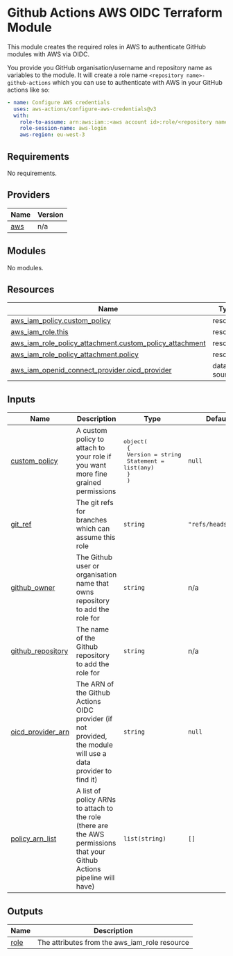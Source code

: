 # Github Actions AWS OIDC Terraform Module

This module creates the required roles in AWS to authenticate GitHub modules with AWS via OIDC.

You provide you GitHub organisation/username and repository name as variables to the module.
It will create a role name `<repository name>-github-actions` which you can use to authenticate with AWS in your GitHub actions like so:

```yaml
- name: Configure AWS credentials
  uses: aws-actions/configure-aws-credentials@v3
  with:
    role-to-assume: arn:aws:iam::<aws account id>:role/<repository name>-github-actions
    role-session-name: aws-login
    aws-region: eu-west-3
```

<!-- BEGIN_TF_DOCS -->
## Requirements

No requirements.

## Providers

| Name | Version |
|------|---------|
| <a name="provider_aws"></a> [aws](#provider\_aws) | n/a |

## Modules

No modules.

## Resources

| Name | Type |
|------|------|
| [aws_iam_policy.custom_policy](https://registry.terraform.io/providers/hashicorp/aws/latest/docs/resources/iam_policy) | resource |
| [aws_iam_role.this](https://registry.terraform.io/providers/hashicorp/aws/latest/docs/resources/iam_role) | resource |
| [aws_iam_role_policy_attachment.custom_policy_attachment](https://registry.terraform.io/providers/hashicorp/aws/latest/docs/resources/iam_role_policy_attachment) | resource |
| [aws_iam_role_policy_attachment.policy](https://registry.terraform.io/providers/hashicorp/aws/latest/docs/resources/iam_role_policy_attachment) | resource |
| [aws_iam_openid_connect_provider.oicd_provider](https://registry.terraform.io/providers/hashicorp/aws/latest/docs/data-sources/iam_openid_connect_provider) | data source |

## Inputs

| Name | Description | Type | Default | Required |
|------|-------------|------|---------|:--------:|
| <a name="input_custom_policy"></a> [custom\_policy](#input\_custom\_policy) | A custom policy to attach to your role if you want more fine grained permissions | <pre>object(<br>    {<br>      Version   = string<br>      Statement = list(any)<br>    }<br>  )</pre> | `null` | no |
| <a name="input_git_ref"></a> [git\_ref](#input\_git\_ref) | The git refs for branches which can assume this role | `string` | `"refs/heads/main"` | no |
| <a name="input_github_owner"></a> [github\_owner](#input\_github\_owner) | The Github user or organisation name that owns repository to add the role for | `string` | n/a | yes |
| <a name="input_github_repository"></a> [github\_repository](#input\_github\_repository) | The name of the Github repository to add the role for | `string` | n/a | yes |
| <a name="input_oicd_provider_arn"></a> [oicd\_provider\_arn](#input\_oicd\_provider\_arn) | The ARN of the Github Actions OIDC provider (if not provided, the module will use a data provider to find it) | `string` | `null` | no |
| <a name="input_policy_arn_list"></a> [policy\_arn\_list](#input\_policy\_arn\_list) | A list of policy ARNs to attach to the role (there are the AWS permissions that your Github Actions pipeline will have) | `list(string)` | `[]` | no |

## Outputs

| Name | Description |
|------|-------------|
| <a name="output_role"></a> [role](#output\_role) | The attributes from the aws\_iam\_role resource |
<!-- END_TF_DOCS -->
